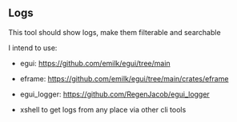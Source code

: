 ## Logs

This tool should show logs, make them filterable and searchable

I intend to use:

- egui: https://github.com/emilk/egui/tree/main
- eframe: https://github.com/emilk/egui/tree/main/crates/eframe
- egui_logger: https://github.com/RegenJacob/egui_logger

- xshell to get logs from any place via other cli tools
